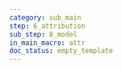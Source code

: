 ```yaml
---
category: sub_main
step: 6_attribution
sub_step: 8_model
in_main_macro: attr
doc_status: empty_template
---
```

